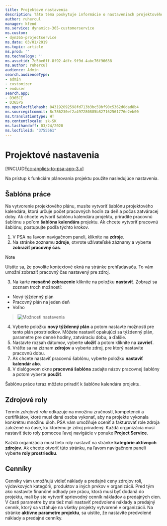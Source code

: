 ```yaml
---
title: Projektové nastavenia
description: Táto téma poskytuje informácie o nastaveniach projektového manažmentu.
author: ruhercul
manager: kfend
ms.service: dynamics-365-customerservice
ms.custom:
- dyn365-projectservice
ms.date: 03/01/2019
ms.topic: article
ms.prod: ''
ms.technology: ''
ms.assetid: 7c5be6ff-8f92-4dfc-9f9d-4abc76f96638
ms.author: ruhercul
audience: Admin
search.audienceType:
- admin
- customizer
- enduser
search.app:
- D365CE
- D365PS
ms.openlocfilehash: 843192092598fd713b3bc59bf90c5362d0dad8b4
ms.sourcegitcommit: 8c786230ef2a497280885b827162561776e2eb00
ms.translationtype: HT
ms.contentlocale: sk-SK
ms.lasthandoff: 03/24/2020
ms.locfileid: "3755561"
---
```

# <a name="project-settings"></a>Projektové nastavenia

[!INCLUDE[cc-applies-to-psa-app-3.x](../includes/cc-applies-to-psa-app-3x.md)]

Na prístup k funkciám plánovania projektu použite nasledujúce nastavenia.

## <a name="work-template"></a>Šablóna práce

Na vytvorenie projektového plánu, musíte vytvoriť šablónu projektového kalendára, ktorá určuje počet pracovných hodín za deň a počas zatváracej doby. Ak chcete vytvoriť šablónu kalendára projektu, priradíte pracovnú šablónu s poľom **šablóna kalendára** projektu. Ak chcete vytvoriť pracovnú šablónu, postupujte podľa týchto krokov.

1. V PSA na ľavom navigačnom paneli, kliknite na **zdroje**. 
2. Na stránke zoznamu **zdroje**, otvrote užívateľské záznamy a vyberte **zobraziť pracovný čas**.

  > [!NOTE]
  > Uistite sa, že povolíte kontextové okná na stránke prehľadávača. To vám umožní zobraziť pracovný čas nastavený pre zdroj.
  
3. Na karte **mesačné zobrazenie** kliknite na položku **nastaviť**. Zobrazí sa zoznam troch možností: 

  - Nový týždenný plán
  - Pracovný plán na jeden deň
  - Voľno

> ![Možnosti nastavenia](media/project-13.png)

4. Vyberte položku **nový týždenný plán** a potom nastavte možnosti pre tento plán prostriedkov. Môžete nastaviť opakujúci sa týždenný plán, parametre pre denné hodiny, zatváraciu dobu, a ďalšie.
5. Nastavte rozsah dátumov, vyberte **uložiť** a potom kliknite na **zavrieť**. 
6. Vráťte sa na ziznam **zdrojov** a vyberte zdroj, pre ktorý nastavíte pracovnú dobu. 
7. Ak chcete nastaviť pracovnú šablónu, vyberte položku **nastaviť kalendár ako**. 
8. V dialógovom okne **pracovná šablóna** zadajte názov pracovnej šablóny a potom vyberte **použiť**. 

Šablónu práce teraz môžete priradiť k šablóne kalendára projektu.

## <a name="resource-roles"></a>Zdrojové roly

Termín *zdrojová rola* odkazuje na množinu zručností, kompetencií a certifikátov, ktoré musí daná osoba vykonať, aby na projekte vykonala konkrétnu množinu úloh. PSA vám umožňuje oceniť a fakturovať role zdroja založené na čase, ku ktorému je zdroj priradený. Každá organizácia musí nastaviť tieto roly pomocou ľavej navigácie v ponuke **Project Service**.

Každá organizácia musí tieto roly nastaviť na stránke **kategórie aktívnych zdrojov**. Ak chcete otvoriť túto stránku, na ľavom navigačnom paneli vyberte **roly prostriedku**.

## <a name="price-lists"></a>Cenníky

Cenníky vám umožňujú vidieť náklady a predajné ceny zdrojov rolí, výdavkových kategórií, produktov a iných prvkov v organizácii. Pred tým ako nastavíte finančné odhady pre prácu, ktorá musí byť dodaná do projektu, mali by ste vytvoriť sprievodný cenník nákladov a predajných cien. V časti parametre by ste tiež mali nastaviť predvolené náklady a predajný cenník, ktorý sa vzťahuje na všetky projekty vytvorené v organizácii. Na stránke **aktívne parametre projektu**, sa uistite, že nastavíte predvolené náklady a predajné cenníky.

